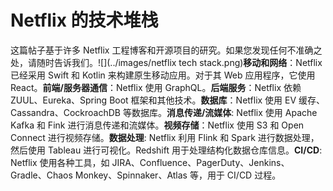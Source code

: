 # Netflix 的技术堆栈

这篇帖子基于许多 Netflix 工程博客和开源项目的研究。如果您发现任何不准确之处，请随时告诉我们。![](../images/netflix tech stack.png)**移动和网络**：Netflix 已经采用 Swift 和 Kotlin 来构建原生移动应用。对于其 Web 应用程序，它使用 React。**前端/服务器通信**：Netflix 使用 GraphQL。**后端服务**：Netflix 依赖 ZUUL、Eureka、Spring Boot 框架和其他技术。**数据库**：Netflix 使用 EV 缓存、Cassandra、CockroachDB 等数据库。**消息传递/流媒体**: Netflix 使用 Apache Kafka 和 Fink 进行消息传递和流媒体。**视频存储**：Netflix 使用 S3 和 Open Connect 进行视频存储。**数据处理**: Netflix 利用 Flink 和 Spark 进行数据处理，然后使用 Tableau 进行可视化。Redshift 用于处理结构化数据仓库信息。**CI/CD**: Netflix 使用各种工具，如 JIRA、Confluence、PagerDuty、Jenkins、Gradle、Chaos Monkey、Spinnaker、Atlas 等，用于 CI/CD 过程。